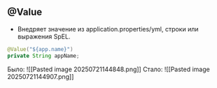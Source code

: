 ## @Value 
- Внедряет значение из application.properties/yml, строки или выражения SpEL.
```java
@Value("${app.name}")
private String appName;
```
Было: ![[Pasted image 20250721144848.png]]
Стало: ![[Pasted image 20250721144907.png]]
